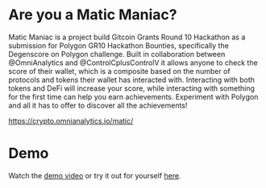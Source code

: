 # Are you a Matic Maniac?

Matic Maniac is a project build Gitcoin Grants Round 10 Hackathon as a submission for Polygon GR10 Hackathon Bounties, specifically the Degenscore on Polygon challenge. Built in collaboration between @OmniAnalytics and @ControlCplusControlV it allows anyone to check the score of their wallet, which is a composite based on the number of protocols and tokens their wallet has interacted with. Interacting with both tokens and DeFi will increase your score, while interacting with something for the first time can help you earn achievements. Experiment with Polygon and all it has to offer to discover all the achievements!

https://crypto.omnianalytics.io/matic/

# Demo

Watch the [demo video](https://youtu.be/7zSA0jfF1HM) or try it out for yourself [here](https://crypto.omnianalytics.io/matic/).
